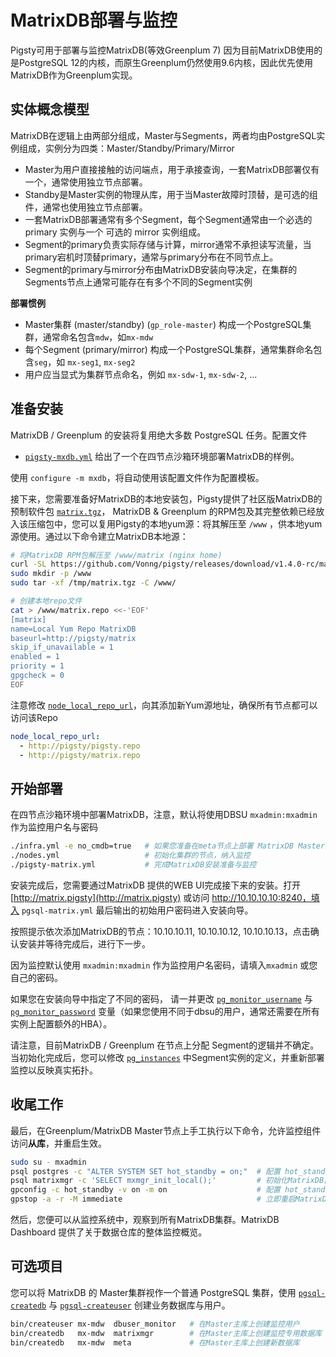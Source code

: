 # MatrixDB部署与监控

Pigsty可用于部署与监控MatrixDB(等效Greenplum 7)
因为目前MatrixDB使用的是PostgreSQL 12的内核，而原生Greenplum仍然使用9.6内核，因此优先使用MatrixDB作为Greenplum实现。


## 实体概念模型

MatrixDB在逻辑上由两部分组成，Master与Segments，两者均由PostgreSQL实例组成，实例分为四类：Master/Standby/Primary/Mirror

* Master为用户直接接触的访问端点，用于承接查询，一套MatrixDB部署仅有一个，通常使用独立节点部署。
* Standby是Master实例的物理从库，用于当Master故障时顶替，是可选的组件，通常也使用独立节点部署。
* 一套MatrixDB部署通常有多个Segment，每个Segment通常由一个必选的 primary 实例与一个 可选的 mirror 实例组成。
* Segment的primary负责实际存储与计算，mirror通常不承担读写流量，当primary宕机时顶替primary，通常与primary分布在不同节点上。
* Segment的primary与mirror分布由MatrixDB安装向导决定，在集群的Segments节点上通常可能存在有多个不同的Segment实例

**部署惯例**
* Master集群 (master/standby) (`gp_role-master`) 构成一个PostgreSQL集群，通常命名包含`mdw`，如`mx-mdw`
* 每个Segment (primary/mirror) 构成一个PostgreSQL集群，通常集群命名包含`seg`，如 `mx-seg1`, `mx-seg2`
* 用户应当显式为集群节点命名，例如 `mx-sdw-1`, `mx-sdw-2`, ...



## 准备安装

MatrixDB / Greenplum 的安装将复用绝大多数 PostgreSQL 任务。配置文件

* [`pigsty-mxdb.yml`](https://github.com/Vonng/pigsty/blob/master/files/conf/pigsty-mxdb.yml) 给出了一个在四节点沙箱环境部署MatrixDB的样例。

使用 `configure -m mxdb`，将自动使用该配置文件作为配置模板。

接下来，您需要准备好MatrixDB的本地安装包，Pigsty提供了社区版MatrixDB的预制软件包 [`matrix.tgz`](https://github.com/Vonng/pigsty/releases/download/v1.4.0-rc/matrix.tgz)，
MatrixDB & Greenplum 的RPM包及其完整依赖已经放入该压缩包中，您可以复用Pigsty的本地yum源：将其解压至 `/www` ，供本地yum源使用。通过以下命令建立MatrixDB本地源：

```bash
# 将MatrixDB RPM包解压至 /www/matrix (nginx home)
curl -SL https://github.com/Vonng/pigsty/releases/download/v1.4.0-rc/matrix.tgz -o /tmp/matrix.tgz
sudo mkdir -p /www
sudo tar -xf /tmp/matrix.tgz -C /www/

# 创建本地repo文件
cat > /www/matrix.repo <<-'EOF'
[matrix]
name=Local Yum Repo MatrixDB
baseurl=http://pigsty/matrix
skip_if_unavailable = 1
enabled = 1
priority = 1
gpgcheck = 0
EOF
```

注意修改 [`node_local_repo_url`](v-nodes.md#node_local_repo_url)，向其添加新Yum源地址，确保所有节点都可以访问该Repo

```yaml
node_local_repo_url:
  - http://pigsty/pigsty.repo
  - http://pigsty/matrix.repo
```



## 开始部署

在四节点沙箱环境中部署MatrixDB，注意，默认将使用DBSU `mxadmin:mxadmin` 作为监控用户名与密码

```bash
./infra.yml -e no_cmdb=true   # 如果您准备在meta节点上部署 MatrixDB Master，添加no_cmdb选项
./nodes.yml                   # 初始化集群的节点，纳入监控
./pigsty-matrix.yml           # 完成MatrixDB安装准备与监控
```

安装完成后，您需要通过MatrixDB 提供的WEB UI完成接下来的安装。打开 [http://matrix.pigsty](http://matrix.pigsty) 或访问 http://10.10.10.10:8240，填入 `pgsql-matrix.yml` 最后输出的初始用户密码进入安装向导。 

按照提示依次添加MatrixDB的节点：10.10.10.11, 10.10.10.12, 10.10.10.13，点击确认安装并等待完成后，进行下一步。

因为监控默认使用 `mxadmin:mxadmin` 作为监控用户名密码，请填入`mxadmin` 或您自己的密码。 

如果您在安装向导中指定了不同的密码， 请一并更改 [`pg_monitor_username`](v-pgsql.md#pg_monitor_username) 与 [`pg_monitor_password`](v-pgsql.md#pg_monitor_password) 变量（如果您使用不同于dbsu的用户，通常还需要在所有实例上配置额外的HBA）。

请注意，目前MatrixDB / Greenplum 在节点上分配 Segment的逻辑并不确定。当初始化完成后，您可以修改 [`pg_instances`](v-pgsql.md#pg_instances) 中Segment实例的定义，并重新部署监控以反映真实拓扑。



## 收尾工作

最后，在Greenplum/MatrixDB Master节点上手工执行以下命令，允许监控组件访问**从库**，并重启生效。

```bash
sudo su - mxadmin
psql postgres -c "ALTER SYSTEM SET hot_standby = on;"  # 配置 hot_standby=on 以允许从库查询
psql matrixmgr -c 'SELECT mxmgr_init_local();'         # 初始化MatrixDB自身监控
gpconfig -c hot_standby -v on -m on                    # 配置 hot_standby=on 以允许从库查询
gpstop -a -r -M immediate                              # 立即重启MatrixDB以生效
```

然后，您便可以从监控系统中，观察到所有MatrixDB集群。MatrixDB Dashboard 提供了关于数据仓库的整体监控概览。



## 可选项目

您可以将 MatrixDB 的 Master集群视作一个普通 PostgreSQL 集群，使用 [`pgsql-createdb`](p-pgsql.md#pgsql-createdb) 与 [`pgsql-createuser`](p-pgsql.md#pgsql-createuser) 创建业务数据库与用户。

```bash
bin/createuser mx-mdw  dbuser_monitor   # 在Master主库上创建监控用户
bin/createdb   mx-mdw  matrixmgr        # 在Master主库上创建监控专用数据库
bin/createdb   mx-mdw  meta             # 在Master主库上创建新数据库
```




